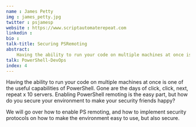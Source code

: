 ```yaml
---
name : James Petty
img : james_petty.jpg
twitter : psjamesp
website : https://www.scriptautomaterepeat.com
linkedin : 
bio : 
talk-title: Securing PSRemoting
abstract:
    Having the ability to run your code on multiple machines at once is one of the useful capabilities of PowerShell. Gone are the days of click, click, next, repeat x 10 servers. Enabling PowerShell remoting is the easy part, but how do you secure your environment to make your security friends happy?
talk: PowerShell-DevOps
index: 4
---
```


Having the ability to run your code on multiple machines at once is one of the useful capabilities of PowerShell. Gone are the days of click, click, next, repeat x 10 servers. Enabling PowerShell remoting is the easy part, but how do you secure your environment to make your security friends happy?

We will go over how to enable PS remoting, and how to implement security protocols on how to make the environment easy to use, but also secure.